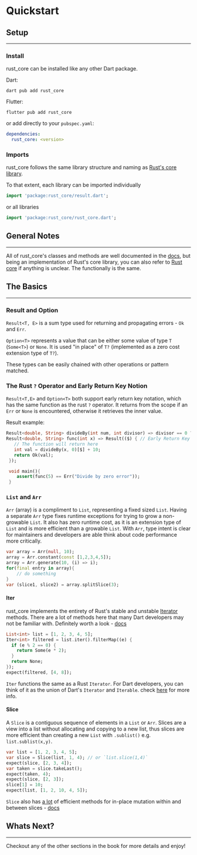 # Quickstart

## Setup
***
### Install

rust_core can be installed like any other Dart package.

Dart:
```shell
dart pub add rust_core
```
Flutter:
```shell
flutter pub add rust_core
```

or add directly to your `pubspec.yaml`:
```yaml
dependencies:
  rust_core: <version>
```

### Imports

rust_core follows the same library structure and naming as [Rust's core library](https://doc.rust-lang.org/core/).

To that extent, each library can be imported individually
```dart
import 'package:rust_core/result.dart';
```
or all libraries
```dart
import 'package:rust_core/rust_core.dart';
```
## General Notes
***
All of rust_core's classes and methods are well documented in the [docs](https://pub.dev/documentation/rust_core/latest/), but
being an implementation of Rust's core library, you can also refer to [Rust core](https://doc.rust-lang.org/beta/core/index.html) if anything is unclear.
The functionally is the same.

## The Basics
***
### Result and Option

`Result<T, E>` is a sum type used for returning and propagating errors - `Ok` and `Err`.

`Option<T>` represents a value that can be either some value of type `T` (`Some<T>`) or `None`. 
It is used "in place" of `T?` (implemented as a zero cost extension type of `T?`).

These types can be easily chained with other operations or pattern matched.

### The Rust `?` Operator and Early Return Key Notion

`Result<T,E>` and `Option<T>` both support early return key notation, which has 
the same function as the rust `?` operator. 
It returns from the scope if an `Err` or `None` is encountered, otherwise it retrieves the inner value.

Result example:
```dart
Result<double, String> divideBy(int num, int divisor) => divisor == 0 ? Err("Divide by zero error") : Ok(num / divisor); 
Result<double, String> func(int x) => Result(($) { // Early Return Key
   // The function will return here
   int val = divideBy(x, 0)[$] + 10;
   return Ok(val);
 });

 void main(){
    assert(func(5) == Err("Divide by zero error"));
 }
```

### `List` and `Arr`

`Arr` (array) is a compliment to `List`, representing a fixed sized `List`. Having a separate `Arr` type fixes runtime exceptions for trying to grow
a non-growable `List`. It also has zero runtime cost, as it is an extension type of `List` and is more efficient than a growable `List`. With `Arr`, type intent is clear for maintainers and developers are able think about code performance more critically.

```dart
var array = Arr(null, 10);
array = Arr.constant(const [1,2,3,4,5]);
array = Arr.generate(10, (i) => i);
for(final entry in array){
    // do something
}
var (slice1, slice2) = array.splitSlice(3);
```

#### Iter
rust_core implements the entirety of Rust's stable and unstable [Iterator](https://doc.rust-lang.org/beta/core/iter/trait.Iterator.html) methods.
There are a lot of methods here that many Dart developers may not be familiar with. Definitely worth a look - [docs](https://pub.dev/documentation/rust_core/latest/iter/iter-library.html)

```dart
List<int> list = [1, 2, 3, 4, 5];
Iter<int> filtered = list.iter().filterMap((e) {
  if (e % 2 == 0) {
    return Some(e * 2);
  }
  return None;
});
expect(filtered, [4, 8]);
```

`Iter` functions the same as a Rust `Iterator`. For Dart developers, you can think of it as the union of Dart's `Iterator` and `Iterable`. 
check [here](../libs/iter/iter.md) for more info.

#### Slice

A `Slice` is a contiguous sequence of elements in a `List` or `Arr`. Slices are a view into a list without allocating and copying to a new list,
thus slices are more efficient than creating a new `List` with `.sublist()` e.g. `list.sublist(x,y)`.
```dart
var list = [1, 2, 3, 4, 5];
var slice = Slice(list, 1, 4); // or `list.slice(1,4)`
expect(slice, [2, 3, 4]);
var taken = slice.takeLast();
expect(taken, 4);
expect(slice, [2, 3]);
slice[1] = 10;
expect(list, [1, 2, 10, 4, 5]);
```
`Slice` also has <u>a lot</u> of efficient methods for in-place mutation within and between slices - [docs](https://pub.dev/documentation/rust_core/latest/slice/slice-library.html)

## Whats Next?
***
Checkout any of the other sections in the book for more details and enjoy!